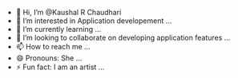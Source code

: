 - 👋 Hi, I’m @Kaushal R Chaudhari 
- 👀 I’m interested in Application developement ...
- 🌱 I’m currently learning ...
- 💞️ I’m looking to collaborate on developing application features ...
- 📫 How to reach me ...
- 😄 Pronouns: She ...
- ⚡ Fun fact: I am an artist ...

<!---
Kaushalcgithub/Kaushalcgithub is a ✨ special ✨ repository because its `README.md` (this file) appears on your GitHub profile.
You can click the Preview link to take a look at your changes.
--->
